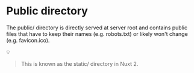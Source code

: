 # Public directory

The public/ directory is directly served at server root and contains public files that have to keep their names (e.g. robots.txt) or likely won't change (e.g. favicon.ico).

💡
> This is known as the static/ directory in Nuxt 2.